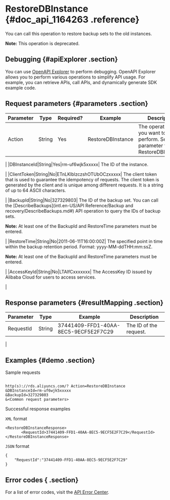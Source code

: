 # RestoreDBInstance {#doc_api_1164263 .reference}

You can call this operation to restore backup sets to the old instances.

**Note:** This operation is deprecated.

## Debugging {#apiExplorer .section}

You can use [OpenAPI Explorer](https://api.aliyun.com/#product=Rds&api=RestoreDBInstance) to perform debugging. OpenAPI Explorer allows you to perform various operations to simplify API usage. For example, you can retrieve APIs, call APIs, and dynamically generate SDK example code.

## Request parameters {#parameters .section}

|Parameter|Type|Required?|Example|Description|
|---------|----|---------|-------|-----------|
|Action|String|Yes|RestoreDBInstance| The operation that you want to perform. Set this parameter to RestoreDBInstance.

 |
|DBInstanceId|String|Yes|rm-uf6wjk5xxxxx| The ID of the instance.

 |
|ClientToken|String|No|ETnLKlblzczshOTUbOCzxxxxx| The client token that is used to guarantee the idempotency of requests. The client token is generated by the client and is unique among different requests. It is a string of up to 64 ASCII characters.

 |
|BackupId|String|No|327329803| The ID of the backup set. You can call the [DescribeBackups](intl.en-US/API Reference/Backup and recovery/DescribeBackups.md#) API operation to query the IDs of backup sets.

 **Note:** At least one of the BackupId and RestoreTime parameters must be entered.

 |
|RestoreTime|String|No|2011-06-11T16:00:00Z| The specified point in time within the backup retention period. Format: yyyy-MM-ddTHH:mm:ssZ.

 **Note:** At least one of the BackupId and RestoreTime parameters must be entered.

 |
|AccessKeyId|String|No|LTAIfCxxxxxxx| The AccessKey ID issued by Alibaba Cloud for users to access services.

 |

## Response parameters {#resultMapping .section}

|Parameter|Type|Example|Description|
|---------|----|-------|-----------|
|RequestId|String|37441409-FFD1-40AA-8EC5-9ECF5E2F7C29| The ID of the request.

 |

## Examples {#demo .section}

Sample requests

``` {#request_demo}

http(s)://rds.aliyuncs.com/? Action=RestoreDBInstance
&DBInstanceId=rm-uf6wjk5xxxxx
&BackupId=327329803
&<Common request parameters>

```

Successful response examples

`XML` format

``` {#codeblock_t1v_wr9_ahw}
<RestoreDBInstanceResponse>
       <RequestId>37441409-FFD1-40AA-8EC5-9ECF5E2F7C29</RequestId>
</RestoreDBInstanceResponse>
```

`JSON` format

``` {#codeblock_031_a9s_jjg}
{
	"RequestId":"37441409-FFD1-40AA-8EC5-9ECF5E2F7C29"
}
```

## Error codes { .section}

For a list of error codes, visit the [API Error Center](https://error-center.alibabacloud.com/status/product/Rds).

